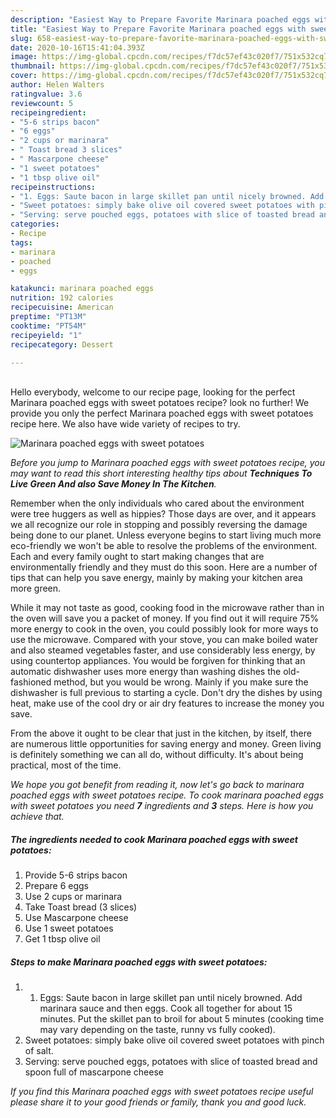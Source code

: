 ```yaml
---
description: "Easiest Way to Prepare Favorite Marinara poached eggs with sweet potatoes"
title: "Easiest Way to Prepare Favorite Marinara poached eggs with sweet potatoes"
slug: 658-easiest-way-to-prepare-favorite-marinara-poached-eggs-with-sweet-potatoes
date: 2020-10-16T15:41:04.393Z
image: https://img-global.cpcdn.com/recipes/f7dc57ef43c020f7/751x532cq70/marinara-poached-eggs-with-sweet-potatoes-recipe-main-photo.jpg
thumbnail: https://img-global.cpcdn.com/recipes/f7dc57ef43c020f7/751x532cq70/marinara-poached-eggs-with-sweet-potatoes-recipe-main-photo.jpg
cover: https://img-global.cpcdn.com/recipes/f7dc57ef43c020f7/751x532cq70/marinara-poached-eggs-with-sweet-potatoes-recipe-main-photo.jpg
author: Helen Walters
ratingvalue: 3.6
reviewcount: 5
recipeingredient:
- "5-6 strips bacon"
- "6 eggs"
- "2 cups or marinara"
- " Toast bread 3 slices"
- " Mascarpone cheese"
- "1 sweet potatoes"
- "1 tbsp olive oil"
recipeinstructions:
- "1. Eggs: Saute bacon in large skillet pan until nicely browned. Add marinara sauce and then eggs. Cook all together for about 15 minutes. Put the skillet pan to broil for about 5 minutes (cooking time may vary depending on the taste, runny vs fully cooked)."
- "Sweet potatoes: simply bake olive oil covered sweet potatoes with pinch of salt."
- "Serving: serve pouched eggs, potatoes with slice of toasted bread and spoon full of mascarpone cheese"
categories:
- Recipe
tags:
- marinara
- poached
- eggs

katakunci: marinara poached eggs 
nutrition: 192 calories
recipecuisine: American
preptime: "PT13M"
cooktime: "PT54M"
recipeyield: "1"
recipecategory: Dessert

---
```

<br>
Hello everybody, welcome to our recipe page, looking for the perfect Marinara poached eggs with sweet potatoes recipe? look no further! We provide you only the perfect Marinara poached eggs with sweet potatoes recipe here. We also have wide variety of recipes to try.
<br>


![Marinara poached eggs with sweet potatoes](https://img-global.cpcdn.com/recipes/f7dc57ef43c020f7/751x532cq70/marinara-poached-eggs-with-sweet-potatoes-recipe-main-photo.jpg)

<i>Before you jump to Marinara poached eggs with sweet potatoes recipe, you may want to read this short interesting healthy tips about 
<strong>Techniques To Live Green And also Save Money In The Kitchen</strong>.</i>
</br>

Remember when the only individuals who cared about the environment were tree huggers as well as hippies? Those days are over, and it appears we all recognize our role in stopping and possibly reversing the damage being done to our planet. Unless everyone begins to start living much more eco-friendly we won't be able to resolve the problems of the environment. Each and every family ought to start making changes that are environmentally friendly and they must do this soon. Here are a number of tips that can help you save energy, mainly by making your kitchen area more green.

While it may not taste as good, cooking food in the microwave rather than in the oven will save you a packet of money. If you find out it will require 75% more energy to cook in the oven, you could possibly look for more ways to use the microwave. Compared with your stove, you can make boiled water and also steamed vegetables faster, and use considerably less energy, by using countertop appliances. You would be forgiven for thinking that an automatic dishwasher uses more energy than washing dishes the old-fashioned method, but you would be wrong. Mainly if you make sure the dishwasher is full previous to starting a cycle. Don't dry the dishes by using heat, make use of the cool dry or air dry features to increase the money you save.

From the above it ought to be clear that just in the kitchen, by itself, there are numerous little opportunities for saving energy and money. Green living is definitely something we can all do, without difficulty. It's about being practical, most of the time.


<i>We hope you got benefit from reading it, now let's go back to marinara poached eggs with sweet potatoes recipe. To cook marinara poached eggs with sweet potatoes you need <strong>7</strong> ingredients and <strong>3</strong> steps. Here is how you achieve that.
</i>

##### The ingredients needed to cook Marinara poached eggs with sweet potatoes:

1. Provide 5-6 strips bacon
1. Prepare 6 eggs
1. Use 2 cups or marinara
1. Take  Toast bread (3 slices)
1. Use  Mascarpone cheese
1. Use 1 sweet potatoes
1. Get 1 tbsp olive oil


##### Steps to make Marinara poached eggs with sweet potatoes:

1. 1. Eggs: Saute bacon in large skillet pan until nicely browned. Add marinara sauce and then eggs. Cook all together for about 15 minutes. Put the skillet pan to broil for about 5 minutes (cooking time may vary depending on the taste, runny vs fully cooked).
1. Sweet potatoes: simply bake olive oil covered sweet potatoes with pinch of salt.
1. Serving: serve pouched eggs, potatoes with slice of toasted bread and spoon full of mascarpone cheese


<i>If you find this Marinara poached eggs with sweet potatoes recipe useful please share it to your good friends or family, thank you and good luck.</i>
